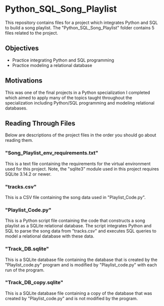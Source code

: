 # Python_SQL_Song_Playlist
This repository contains files for a project which integrates Python and SQL to build a song playlist. The "Python_SQL_Song_Playlist" folder contains 5 files related to the project.

## Objectives
- Practice integrating Python and SQL programming
- Practice modeling a relational database

## Motivations
This was one of the final projects in a Python specialization I completed which aimed to apply many of the topics taught throughout the specialization including Python/SQL programming and modeling relational databases.

## Reading Through Files
Below are descriptions of the project files in the order you should go about reading them.

### "Song_Playlist_env_requirements.txt"
This is a text file containing the requirements for the virtual environment used for this project. Note, the "sqlite3" module used in this project requires SQLite 3.14.2 or newer.

### "tracks.csv"
This is a CSV file containing the song data used in "Playlist_Code.py".

### "Playlist_Code.py"
This is a Python script file containing the code that constructs a song playlist as a SQLite relational database. The script integrates Python and SQL to parse the song data from "tracks.csv" and executes SQL queries to model a relational database with these data.

### "Track_DB.sqlite"
This is a SQLite database file containing the database that is created by the "Playlist_code.py" program and is modified by "Playlist_code.py" with each run of the program.

### "Track_DB_copy.sqlite"
This is a SQLite database file containing a copy of the database that was created by "Playlist_code.py" and is not modified by the program.

